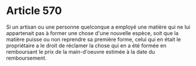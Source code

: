 # Article 570

Si un artisan ou une personne quelconque a employé une matière qui ne lui appartenait pas à former une chose d'une nouvelle espèce, soit que la matière puisse ou non reprendre sa première forme, celui qui en était le propriétaire a le droit de réclamer la chose qui en a été formée en remboursant le prix de la main-d'oeuvre estimée à la date du remboursement.
